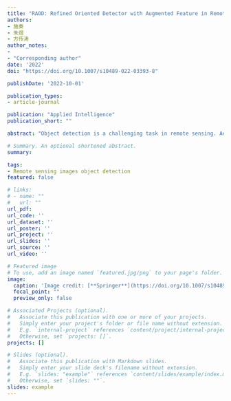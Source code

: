```yaml
---
title: "RAOD: Refined Oriented Detector with Augmented Feature in Remote Sensing Images Object Detection"
authors:
- 施秦
- 朱煜
- 方传涛
author_notes:
- 
- "Corresponding author"
date: '2022'
doi: "https://doi.org/10.1007/s10489-022-03393-8"

publishDate: '2022-10-01'

publication_types:
- article-journal

publication: "Applied Intelligence"
publication_short: ""

abstract: "Object detection is a challenging task in remote sensing. Aerial images are distinguished by complex backgrounds, arbitrary orientations, and dense distributions. Considering those difficulties, this paper proposes a two-stage refined oriented detector with augmented features named RAOD. First, a novel Augmented Feature Pyramid Network (A-FPN) is built to enhance fusion both in spatial and channel dimensions. Specifically, it mainly consists of three modules: Scale Transfer Module (STM), Feature Aggregate Module (FAM) and Feature Refinement Module (FRM). STM reduces information loss when fusing features in the top-down pathway. FAM aggregates features from different scales. FRM aims to refine the integrated features using a lightweight attention module. Then, we adopt a two-step processing, which consists of a coarse stage and a refinement stage. In the coarse stage, deformable RoI pooling is adopted to improve the network’s ability of modeling spatial transformations and then horizontal proposals are transformed into oriented ones. In the refinement stage, Rotated RoI align (RRoI align) is used to extract rotation-invariant features from rotated RoIs and further optimize the localization. To enhance stability and robustness during training, smooth Ln is chosen as regression loss as it has better ability in terms of robustness and stability than smooth L1 loss. Extensive experiments on several rotation detection datasets demonstrate the effectiveness of our method. Results show that our method is able to achieve 79.78%, 74.7% and 94.82% on DOTA-v1.0, DOTA-v1.5 and HRSC2016, respectively."

# Summary. An optional shortened abstract.
summary: 

tags:
- Remote sensing images object detection
featured: false

# links:
# - name: ""
#   url: ""
url_pdf: 
url_code: ''
url_dataset: ''
url_poster: ''
url_project: ''
url_slides: ''
url_source: ''
url_video: ''

# Featured image
# To use, add an image named `featured.jpg/png` to your page's folder. 
image:
  caption: 'Image credit: [**Springer**](https://doi.org/10.1007/s10489-022-03393-8)'
  focal_point: ""
  preview_only: false

# Associated Projects (optional).
#   Associate this publication with one or more of your projects.
#   Simply enter your project's folder or file name without extension.
#   E.g. `internal-project` references `content/project/internal-project/index.md`.
#   Otherwise, set `projects: []`.
projects: []

# Slides (optional).
#   Associate this publication with Markdown slides.
#   Simply enter your slide deck's filename without extension.
#   E.g. `slides: "example"` references `content/slides/example/index.md`.
#   Otherwise, set `slides: ""`.
slides: example
---
```

